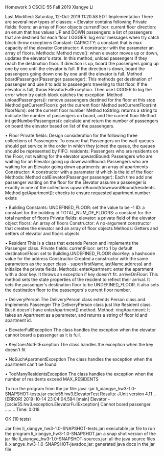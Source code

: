 Homework 3
CSCIE-55
Fall 2019
Xiangye Li

Last Modified: Saturday, 12-Oct-2019 11:20:58 EDT
Implementation
There are several new types of classes:
• Elevator contains following
Private fields:
floors: an array of Floor objects
currentFloor: current floor
direction: an enum that has values UP and DOWN
passengers: a list of passengers that are destined for each floor
LOGGER: log error messages when try catch block throw exceptions
Constant:
CAPACITY: a constant that is max capacity of the elevator 
Constructor:
A constructor with the parameter an array of floors.
Methods:
Method move(): when elevator moves up or down, updates the elevator's state. In this method, unload passengers if they 
reach the destination floor. If direction is up, board the passengers going up one by one until the elevator is full. 
If the direction is down, board the passengers going down one by one until the elevator is full.
Method boardPassenger(Passenger passenger): This methods get destination of passenger and use it to add to passengers 
traveling to that floor. If the elevator is full, throw ElevatorFullException. Then use LOGGER to log the error when try catch 
block catches the exception.
Method unloadPassengers(): remove passengers destined for the floor at this stop
Method getCurrentFloor(): get the current floor
Method setCurrentFloor(int floorNum): set the current floor number
Method toString: returns a string to indicate the number of passengers on board, and the current floor
Method int getNumberPassengers():  calculate and return the number of passengers on board the elevator based on list 
of the passengers.

• Floor
Private fields:
Design consideration for the following three collections of Passengers: To ensure that Passengers on the wait-queues should get service in the order in which they joined the queue, the queues should be represented by FIFO.
residents: Passengers who are residents on the Floor, not waiting for the elevator
upwardBound: Passengers who are waiting for an Elevator going up
downwardBound: Passengers who are waiting for an Elevator going down
apartments: an array of apartments 
Constructor:
A constructor with a parameter id which is the id of the floor
Methods:
Method callElevator(Passenger passenger): Each time add one passenger waiting on the floor for the Elevator assume a passenger
is exactly in one of the collections upwardBound/downwardBound/residents. 
Method getApartment(): checks to ensure requested apartment number exists

• Building
Constants:
UNDEFINED_FLOOR: set the value to be -1
ID: a constant for the building id
TOTAL_NUM_OF_FLOORS: a constant for the total number of floors
Private fields:
elevator: a private field of the elevator object
floors: An array of floors
Constructor:
A no-argument constructor that creates the elevator and an array of floor objects
Methods:
Getters and setters of elevator and floors objects

• Resident
This is a class that extends Person and implements the Passenger class. 
Private fields:
currentFloor: set to 1 by default
destinationFloor: set to Building.UNDEFINED_FLOOR
doorKey: a hashcode value for the address
Constructor
Created a constructor with the same parameters as the super class - super(firstName,lastName,address) and initialize
the private fields.
Methods:
enterApartment: enter the apartment with a door key. It throws an exception if key doesn't fit.
arriveOnFloor: This method sets the state properties of the resident to reflect their arrival.
It sets the passenger's destination floor to be UNDEFINED_FLOOR.
It also sets the destination floor to the passengers's current floor number.

• DeliveryPerson
The DeliveryPerson class extends Person class and implements Passenger
The DeliveryPerson class just like Resident class. But it doesn't have enterApartment() method.
Method:
ringApartment: It takes an Apartment as a parameter, and returns a string of floor id and apartment id.

• ElevatorFullException 
The class handles the exception when the elevator cannot board a passenger as it is full.

• KeyDoesNotFitException
The class handles the exception when the key doesn't fit

• NoSuchApartmentException
The class handles the exception when the apartment can't be found

• TooManyResidentsException
The class handles the exception when the number of residents exceed MAX_RESIDENTS 

To run the program from the jar file:
java -jar li_xiangye_hw3-1.0-SNAPSHOT-tests.jar cscie55.hw3.ElevatorTest
Results:
JUnit version 4.11
..[ERROR] 2019-10-14 23:04:04.584 [main] Elevator - [cscie55.hw3.exception.ElevatorFullException] Cannot board passenger.
........
Time: 0.018

OK (10 tests)

Jar files
li_xiangye_hw3-1.0-SNAPSHOT-tests.jar: executable jar file to run the program
li_xiangye_hw3-1.0-SNAPSHOT.jar: a snap shot version of the jar file
li_xiangye_hw3-1.0-SNAPSHOT-sources.jar: all the java source files
li_xiangye_hw3-1.0-SNAPSHOT-javadoc.jar: generated java docs in the jar file